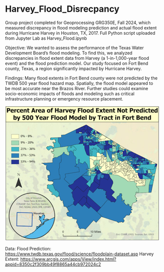 # Harvey_Flood_Disrecpancy
Group project completed for Geoprocessing GRG350E, Fall 2024, which measured discrepancy in flood modeling prediction and actual flood extent during Hurricane Harvey in Houston, TX, 2017. Full Python script uploaded from Jupyter Lab as Harvey_Flood.ipynb

Objective: 
We wanted to assess the performance of the Texas Water Development Board’s flood modeling. To find this, we analyzed discrepancies in  flood extent data from Harvey (a 1-in-1,000-year flood event) and the flood prediction model. Our study focused on Fort Bend county, Texas, a region significantly impacted by Hurricane Harvey. 

Findings:
Many flood extents in Fort Bend county were not predicted by the TWDB 500 year flood hazard map. Spatially, the flood model appeared to be most accurate near the Brazos River. Further studies could examine socio-economic impacts of floods and modeling such as critical infrastructure planning or emergency resource placement. 

![Flood map](https://github.com/avaerickson/Harvey_Flood_Disrecpancy/blob/main/harveymap.png?raw=true)

Data:
Flood Prediction: https://www.twdb.texas.gov/flood/science/floodplain-dataset.asp
Harvey Extent: https://www.arcgis.com/apps/View/index.html?appid=8350c2f309bb49f8865a44cb972024c2 
